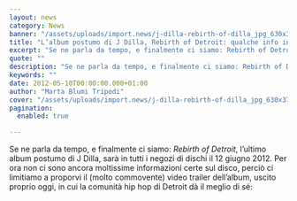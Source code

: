 ```yaml
---
layout: news
category: News
banner: "/assets/uploads/import.news/j-dilla-rebirth-of-dilla_jpg_630x370_q85.jpg"
title: "L’album postumo di J Dilla, Rebirth of Detroit: qualche info in più"
excerpt: "Se ne parla da tempo, e finalmente ci siamo: Rebirth of Detroit, l’ultimo album postumo di J Dilla, sarà in tutti i negozi di dischi il 12 giugno 2012. Per ora non ci sono ancora moltissime informazioni certe sul disco, perciò ci limitiamo a proporvi il (molto commovente) video trailer dell’album, uscito proprio oggi, in [&hellip"
quote: ""
description: "Se ne parla da tempo, e finalmente ci siamo: Rebirth of Detroit, l’ultimo album postumo di J Dilla, sarà in tutti i negozi di dischi il 12 giugno 2012. Per ora non ci sono ancora moltissime informazioni certe sul disco, perciò ci limitiamo a proporvi il (molto commovente) video trailer dell’album, uscito proprio oggi, in [&hellip"
keywords: ""
date: 2012-05-10T00:00:00.000+01:00
author: "Marta Blumi Tripodi"
cover: "/assets/uploads/import.news/j-dilla-rebirth-of-dilla_jpg_630x370_q85.jpg"
pagination:
  enabled: true

---
```


Se ne parla da tempo, e finalmente ci siamo: _Rebirth of Detroit_, l’ultimo album postumo di J Dilla, sarà in tutti i negozi di dischi il 12 giugno 2012\. Per ora non ci sono ancora moltissime informazioni certe sul disco, perciò ci limitiamo a proporvi il (molto commovente) video trailer dell’album, uscito proprio oggi, in cui la comunità hip hop di Detroit dà il meglio di sé: